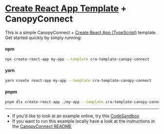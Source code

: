 # [Create React App Template](https://reactjs.org/docs/create-a-new-react-app.html) + CanopyConnect

This is a simple CanopyConnect + [Create React App (TypeScript)](https://reactjs.org/docs/create-a-new-react-app.html) template. Get started quickly by simply running:

#### npm

```sh
npx create-react-app my-app --template cra-template-canopy-connect
```

#### yarn

```sh
yarn create react-app my-app --template cra-template-canopy-connect
```

#### pnpm

```sh
pnpm dlx create-react-app ./my-app --template cra-template-canopy-connect
```

---

- If you'd like to look at an example online, try this [CodeSandbox](https://codesandbox.io/s/5rhqm0?file=/README.md)
- If you want to run this example locally have a look at the instructions in the [CanopyConnect README](https://github.com/family/canopy-connect#running-examples-locally)
